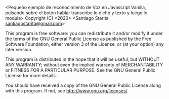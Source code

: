 <Pequeño ejemplo de reconocimiento de Voz en Javascript Vanilla, pulsando sobre el botón hablar transcribe lo dicho y texto y luego lo modula>
<Reconocimiento de voz>
Copyright (C) <2020>  <Santiago Starita santiagostarita@gmail.com>

This program is free software: you can redistribute it and/or modify
it under the terms of the GNU General Public License as published by
the Free Software Foundation, either version 3 of the License, or
(at your option) any later version.

This program is distributed in the hope that it will be useful,
but WITHOUT ANY WARRANTY; without even the implied warranty of
MERCHANTABILITY or FITNESS FOR A PARTICULAR PURPOSE.  See the
GNU General Public License for more details.

You should have received a copy of the GNU General Public License
along with this program.  If not, see <http://www.gnu.org/licenses/>.
